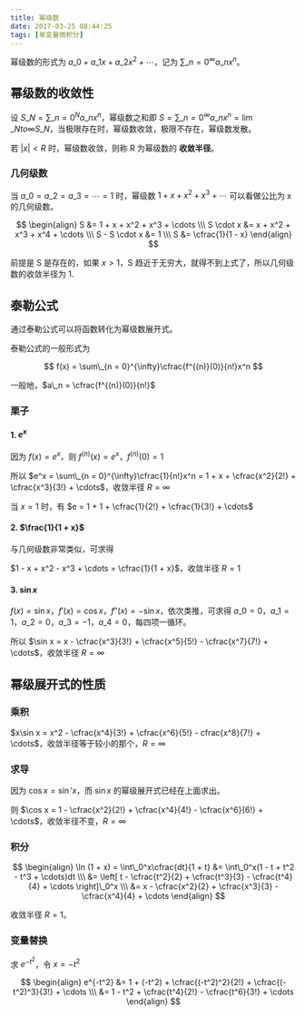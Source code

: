 ```yaml
---
title: 幂级数
date: 2017-03-25 08:44:25
tags: [单变量微积分]
---
```


幂级数的形式为 $a\_0 + a\_1x + a\_2x^2 + \cdots$，记为 $\sum\_{n = 0}^{\infty}a\_nx^n$。

<!-- more -->

## 幂级数的收敛性

设 $S\_N = \sum\_{n = 0}^{N}a\_nx^n$，幂级数之和即 $S = \sum\_{n = 0}^{\infty}a\_nx^n = \lim\_{N to \infty}S\_N$，当极限存在时，幂级数收敛，极限不存在，幂级数发散。

若 $|x| < R$ 时，幂级数收敛，则称 R 为幂级数的 **收敛半径**。

### 几何级数

当 $a\_0 = a\_2 = a\_3 = \cdots = 1$ 时，幂级数 $1 + x + x^2 + x^3 + \cdots$ 可以看做公比为 x 的几何级数。

$$
\begin{align}
S &= 1 + x + x^2 + x^3 + \cdots \\\
S \cdot x &= x + x^2 + x^3 + x^4 + \cdots \\\
S - S \cdot x &= 1 \\\
S &= \cfrac{1}{1 - x}
\end{align}
$$

前提是 S 是存在的，如果 $x > 1$，S 趋近于无穷大，就得不到上式了，所以几何级数的收敛半径为 1.

## 泰勒公式

通过泰勒公式可以将函数转化为幂级数展开式。

泰勒公式的一般形式为

$$
f(x) = \sum\_{n = 0}^{\infty}\cfrac{f^{(n)}(0)}{n!}x^n
$$

一般地，$a\_n = \cfrac{f^{(n)}(0)}{n!}$

### 栗子

#### 1. $e^x$

因为 $f(x) = e^x$，则 $f^{(n)}(x) = e^x$，$f^{(n)}(0) = 1$

所以 $e^x = \sum\_{n = 0}^{\infty}\cfrac{1}{n!}x^n = 1 + x + \cfrac{x^2}{2!} + \cfrac{x^3}{3!} + \cdots$，收敛半径 $R = \infty$

当 $x = 1$ 时，有 $e = 1 + 1 + \cfrac{1}{2!} + \cfrac{1}{3!} + \cdots$

#### 2. $\frac{1}{1 + x}$

与几何级数非常类似，可求得

$1 - x + x^2 - x^3 + \cdots = \cfrac{1}{1 + x}$，收敛半径 $R = 1$

#### 3. $\sin x$

$f(x) = \sin x$，$f'(x) = \cos x$，$f''(x) = - \sin x$，依次类推，可求得 $a\_0 = 0$，$a\_1 = 1$，$a\_2 = 0$，$a\_3 = -1$，$a\_4 = 0$，每四项一循环。

所以 $\sin x = x - \cfrac{x^3}{3!} + \cfrac{x^5}{5!} - \cfrac{x^7}{7!} + \cdots$，收敛半径 $R = \infty$

## 幂级展开式的性质

### 乘积

$x\sin x = x^2 - \cfrac{x^4}{3!} + \cfrac{x^6}{5!} - cfrac{x^8}{7!} + \cdots$，收敛半径等于较小的那个，$R = \infty$

### 求导

因为 $\cos x = \sin' x$，而 $\sin x$ 的幂级展开式已经在上面求出。

则 $\cos x = 1 - \cfrac{x^2}{2!} + \cfrac{x^4}{4!} - \cfrac{x^6}{6!} + \cdots$，收敛半径不变，$R = \infty$

### 积分

$$
\begin{align}
\ln (1 + x) = \int\_0^x\cfrac{dt}{1 + t} &= \int\_0^x(1 - t + t^2 - t^3 + \cdots)dt \\\
&= \left[ t - \cfrac{t^2}{2} + \cfrac{t^3}{3} - \cfrac{t^4}{4} + \cdots \right]\_0^x \\\
&= x - \cfrac{x^2}{2} + \cfrac{x^3}{3} - \cfrac{x^4}{4} + \cdots
\end{align}
$$

收敛半径 $R = 1$。

### 变量替换

求 $e^{-t^2}$，令 $x = -t^2$

$$
\begin{align}
e^{-t^2} &= 1 + (-t^2) + \cfrac{(-t^2)^2}{2!} + \cfrac{(-t^2)^3}{3!} + \cdots \\\
&= 1 - t^2 + \cfrac{t^4}{2!} - \cfrac{t^6}{3!} + \cdots
\end{align}
$$
